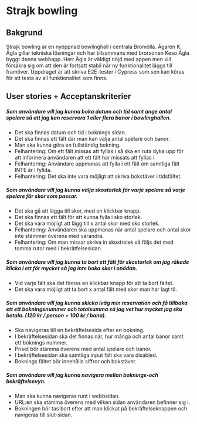 # Strajk bowling

## Bakgrund

Strajk bowling är en nyöppnad bowlinghall i centrala Bromölla. Ägaren K. Ägla gillar tekniska lösningar och har tillsammans med brorsonen Keso Ägla byggt denna webbapp.
Herr Ägla är väldigt nöjd med appen men vill försäkra sig om att den är fortsatt stabil när ny funktionalitet läggs till framöver. Uppdraget är att skriva E2E-tester i Cypress som sen kan köras för att testa av all funktionalitet som finns.

## User stories + Acceptanskriterier

##### Som användare vill jag kunna boka datum och tid samt ange antal spelare så att jag kan reservera 1 eller flera banor i bowlinghallen.
 - Det ska finnas datum och tid i boknings sidan. 
 - Det ska finnas ett fält där man kan välja antal spelare och banor.
 - Man ska kunna göra en fullständig bokning.
 - Felhantering: Om ett fält missas att fyllas i så ska en ruta dyka upp för att informera användaren att ett fält har missats att fyllas i.
 - Felhantering: Användare uppmanas att fylla i ett fält om samtliga fält INTE är i fyllda.
 - Felhantering: Det ska inte vara möjligt att skriva bokstäver i tidsfältet. 

##### Som användare vill jag kunna välja skostorlek för varje spelare så varje spelare får skor som passar.
 - Det ska gå att lägga till skor, med en klickbar knapp.
 - Det ska finnas ett fält för att kunna fylla i sko storlek.
 - Det ska vara möjligt att lägg till x antal skor med sko storlek.
  - Felhantering: Användaren ska uppmanas när antal spelare och antal skor inte stämmer överens med varandra.
- Felhantering: Om man missar skriva in skostrolek så följs det med tomma rutor med i 
    bekrätfelsesidan. 


##### Som användare vill jag kunna ta bort ett fält för skostorlek om jag råkade klicka i ett för mycket så jag inte boka skor i onödan.
 - Vid varje fält ska det finnas en klickbar knapp för att ta bort fältet.
 - Det ska vara möjligt att ta bort x antal fält med skor man har lagt til.



##### Som användare vill jag kunna skicka iväg min reservation och få tillbaka ett ett bokningsnummer och totalsumma så jag vet hur mycket jag ska betala. (120 kr / person + 100 kr / bana).
 - Ska navigeras till en bekräftelsesida efter en bokning.
 - I bekräftelsesidan ska det finnas när, hur många och antal banor samt ett boknings nummer.
 - Priset bör stämma överens med antal spelare och banor.
 - I bekräftelsesidan ska samtliga input fält ska vara disabled.
 - Boknings fältet bör innehålla siffror och bokstäver.

##### Som användare vill jag kunna navigera mellan boknings-och bekräftelsevyn.
 - Man ska kunna navigeras runt i webbsidan.
 - URL:en ska stämma överens med vilken sidan användaren befinner sig i.
 - Bokningen bör tas bort efter att man klickat på bekräftelseknappen och navigeras till slut-sidan.
